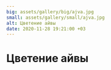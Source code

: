 ```yaml
---
big: assets/gallery/big/ajva.jpg
small: assets/gallery/small/ajva.jpg
alt: Цветение айвы
date: 2020-11-28 19:21:00 +03
---
```

# Цветение айвы
